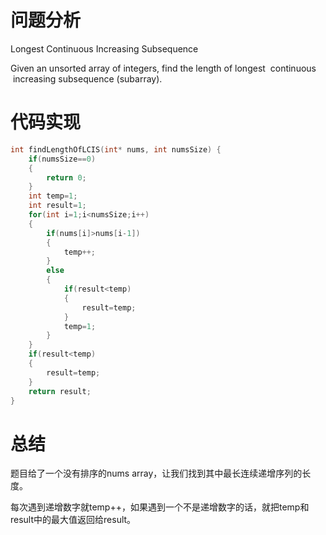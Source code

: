 # 问题分析

Longest Continuous Increasing Subsequence

Given an unsorted array of integers, find the length of longest  continuous  increasing subsequence (subarray).

# 代码实现

```c
int findLengthOfLCIS(int* nums, int numsSize) {
    if(numsSize==0)
    {
        return 0;
    }
    int temp=1;
    int result=1;
    for(int i=1;i<numsSize;i++)
    {
        if(nums[i]>nums[i-1])
        {
            temp++;
        }
        else
        {
            if(result<temp)
            {
                result=temp;
            }
            temp=1;
        }
    }    
    if(result<temp)
    {
        result=temp;
    }
    return result;
}
```

# 总结

题目给了一个没有排序的nums array，让我们找到其中最长连续递增序列的长度。

每次遇到递增数字就temp++，如果遇到一个不是递增数字的话，就把temp和result中的最大值返回给result。
